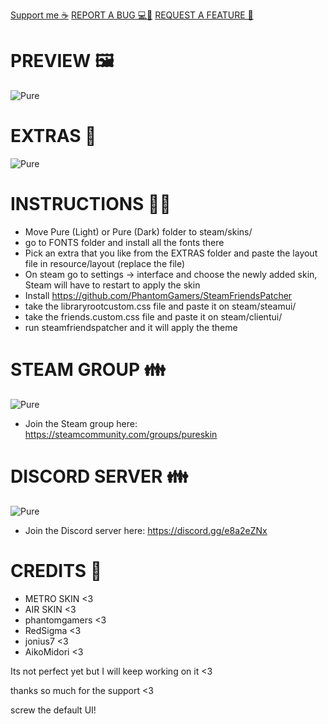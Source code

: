 [Support me ☕](https://www.patreon.com/user?u=69814056&fan_landing=true) [REPORT A BUG 💻🐛](https://github.com/Snudgee/Pure/issues) [REQUEST A FEATURE 🤔](https://github.com/Snudgee/Pure/issues)


# PREVIEW 🖼
![Pure](https://media.giphy.com/media/P7UAC7b1uGN7p8Vase/giphy.gif)

# EXTRAS 🎈
![Pure](https://media.giphy.com/media/LpmuNBVvoJLZA7tHOy/giphy.gif)

# INSTRUCTIONS 👨‍🏫
* Move Pure (Light) or Pure (Dark) folder to steam/skins/
* go to FONTS folder and install all the fonts there
* Pick an extra that you like from the EXTRAS folder and paste the layout file in resource/layout (replace the file)
* On steam go to settings -> interface and choose the newly added skin, Steam will have to restart to apply the skin
* Install https://github.com/PhantomGamers/SteamFriendsPatcher 
* take the libraryrootcustom.css file and paste it on steam/steamui/
* take the friends.custom.css file and paste it on steam/clientui/
* run steamfriendspatcher and it will apply the theme

# STEAM GROUP 👪
![Pure](https://i.imgur.com/RTWjQL6.png)

* Join the Steam group here: https://steamcommunity.com/groups/pureskin

# DISCORD SERVER 👪
![Pure](https://i.imgur.com/kCxL1Bi.png)

* Join the Discord server here: https://discord.gg/e8a2eZNx

# CREDITS 💖
* METRO SKIN <3
* AIR SKIN <3
* phantomgamers <3
* RedSigma <3
* jonius7 <3
* AikoMidori <3

Its not perfect yet but I will keep working on it <3

thanks so much for the support <3

screw the default UI!
